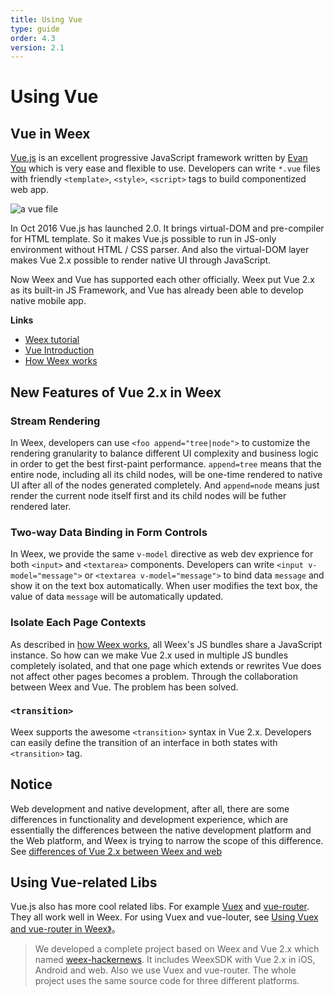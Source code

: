 ```yaml
---
title: Using Vue  
type: guide
order: 4.3
version: 2.1
---
```


# Using Vue

## Vue in Weex

[Vue.js](https://vuejs.org/) is an excellent progressive JavaScript framework written by [Evan You](https://twitter.com/youyuxi) which is very ease and flexible to use. Developers can write `*.vue` files with friendly `<template>`, `<style>`, `<script>` tags to build componentized web app.

![a vue file](//cn.vuejs.org/images/vue-component.png)

In Oct 2016 Vue.js has launched 2.0. It brings virtual-DOM and pre-compiler for HTML template. So it makes Vue.js possible to run in JS-only environment without HTML / CSS parser. And also the virtual-DOM layer makes Vue 2.x possible to render native UI through JavaScript.

Now Weex and Vue has supported each other officially. Weex put Vue 2.x as its built-in JS Framework, and Vue has already been able to develop native mobile app.

**Links**

* [Weex tutorial](../index.html)
* [Vue Introduction](https://vuejs.org/v2/guide/)
* [How Weex works](./index.html)

## New Features of Vue 2.x in Weex

### Stream Rendering

In Weex, developers can use `<foo append="tree|node">` to customize the rendering granularity to balance different UI complexity and business logic in order to get the best first-paint performance. `append=tree` means that the entire node, including all its child nodes, will be one-time rendered to native UI after all of the nodes generated completely. And `append=node` means just render the current node itself first and its child nodes will be futher rendered later.

<!-- dotwe demo -->

### Two-way Data Binding in Form Controls

In Weex, we provide the same `v-model` directive as web dev exprience for both `<input>` and `<textarea>` components. Developers can write `<input v-model="message">` or `<textarea v-model="message">` to bind data `message` and show it on the text box automatically. When user modifies the text box, the value of data `message` will be automatically updated.

<!-- dotwe demo -->

### Isolate Each Page Contexts

As described in [how Weex works](./index.html), all Weex's JS bundles share a JavaScript instance. So how can we make Vue 2.x used in multiple JS bundles completely isolated, and that one page which extends or rewrites Vue does not affect other pages becomes a problem. Through the collaboration between Weex and Vue. The problem has been solved.

<!-- html5 apis -->

### `<transition>`

Weex supports the awesome `<transition>` syntax in Vue 2.x. Developers can easily define the transition of an interface in both states with `<transition>` tag.

## Notice

Web development and native development, after all, there are some differences in functionality and development experience, which are essentially the differences between the native development platform and the Web platform, and Weex is trying to narrow the scope of this difference. See [differences of Vue 2.x between Weex and web](../../references/vue/index.html)

## Using Vue-related Libs

Vue.js also has more cool related libs. For example [Vuex](https://github.com/vuejs/vuex) and [vue-router](https://github.com/vuejs/vue-router). They all work well in Weex. For using Vuex and vue-louter, see [Using Vuex and vue-router in Weex》](../../references/vue/difference-of-vuex.html)。

> We developed a complete project based on Weex and Vue 2.x which named [weex-hackernews](https://github.com/weepteam/web-ehackernews). It includes WeexSDK with Vue 2.x in iOS, Android and web. Also we use Vuex and vue-router. The whole project uses the same source code for three different platforms.
